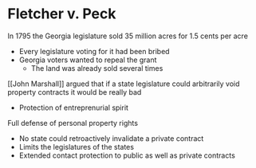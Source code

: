 # Fletcher v. Peck

In 1795 the Georgia legislature sold 35 million acres for 1.5 cents per acre
- Every legislature voting for it had been bribed
- Georgia voters wanted to repeal the grant
	- The land was already sold several times

[[John Marshall]] argued that if a state legislature could arbitrarily void property contracts it would be really bad
- Protection of entreprenurial spirit

Full defense of personal property rights
- No state could retroactively invalidate a private contract
- Limits the legislatures of the states
- Extended contact protection to public as well as private contracts
